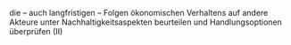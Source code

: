 die – auch langfristigen – Folgen ökonomischen Verhaltens auf andere Akteure unter
Nachhaltigkeitsaspekten beurteilen und Handlungsoptionen überprüfen (II)